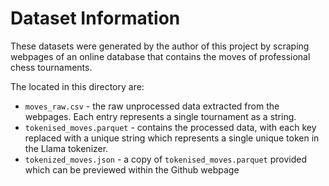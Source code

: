 # Dataset Information

These datasets were generated by the author of this project by scraping webpages of an online database that contains the moves of professional chess tournaments.

The located in this directory are:
* ```moves_raw.csv``` - the raw unprocessed data extracted from the webpages. Each entry represents a single tournament as a string.
* ```tokenised_moves.parquet``` - contains the processed data, with each key replaced with a unique string which represents a single unique token in the Llama tokenizer.
* ```tokenized_moves.json``` - a copy of ```tokenised_moves.parquet``` provided which can be previewed within the Github webpage

